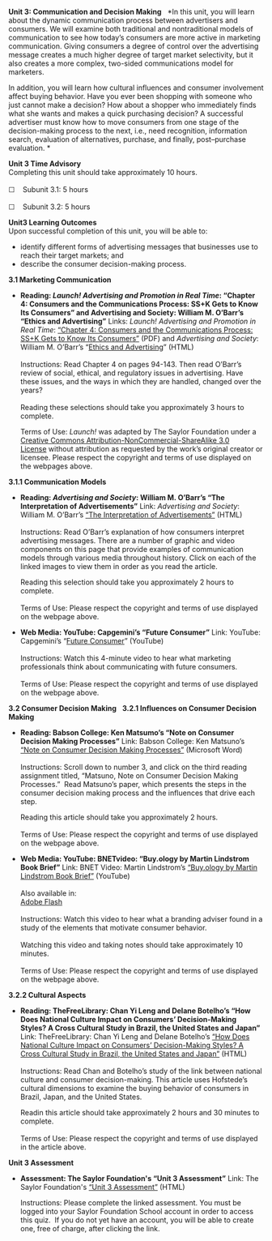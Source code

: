 **Unit 3: Communication and Decision Making** <span id="3"></span> 
*In this unit, you will learn about the dynamic communication process
between advertisers and consumers. We will examine both traditional
and nontraditional models of communication to see how today’s consumers
are more active in marketing communication. Giving consumers a degree of
control over the advertising message creates a much higher degree of
target market selectivity, but it also creates a more complex, two-sided
communications model for marketers.  
  
 In addition, you will learn how cultural influences and consumer
involvement affect buying behavior. Have you ever been shopping with
someone who just cannot make a decision? How about a shopper who
immediately finds what she wants and makes a quick purchasing decision?
A successful advertiser must know how to move consumers from one stage
of the decision-making process to the next, i.e., need recognition,
information search, evaluation of alternatives, purchase, and finally,
post–purchase evaluation. *

**Unit 3 Time Advisory**  
Completing this unit should take approximately 10 hours.  
    
 ☐    Subunit 3.1: 5 hours  
    
 ☐    Subunit 3.2: 5 hours

**Unit3 Learning Outcomes**  
Upon successful completion of this unit, you will be able to:
-   identify different forms of advertising messages that businesses use
    to reach their target markets; and
-   describe the consumer decision-making process.

**3.1 Marketing Communication** <span id="3.1"></span> 
-   **Reading: *Launch! Advertising and Promotion in Real Time*:
    “Chapter 4: Consumers and the Communications Process: SS+K Gets to
    Know Its Consumers” and Advertising and Society: William M. O’Barr’s
    “Ethics and Advertising”**
    Links: *Launch! Advertising and Promotion in Real Time*: [“Chapter
    4: Consumers and the Communications Process: SS+K Gets to Know Its
    Consumers”](https://resources.saylor.org/wwwresources/archived/site/textbooks/Launch!%20Advertising%20and%20Promotion%20in%20Real%20Time.pdf)
    (PDF) and *Advertising and Society*: William M. O’Barr’s “[Ethics
    and
    Advertising](http://muse.jhu.edu/journals/asr/v008/8.3unit13.html)”
    (HTML)  
        
     Instructions: Read Chapter 4 on pages 94-143. Then read O’Barr’s
    review of social, ethical, and regulatory issues in advertising.
    Have these issues, and the ways in which they are handled, changed
    over the years?  
        
     Reading these selections should take you approximately 3 hours to
    complete.  
      
     Terms of Use: *Launch!* was adapted by The Saylor Foundation under
    a [Creative Commons Attribution-NonCommercial-ShareAlike 3.0
    License](http://creativecommons.org/licenses/by-nc-sa/3.0/) without
    attribution as requested by the work’s original creator or
    licensee. Please respect the copyright and terms of use displayed on
    the webpages above.

**3.1.1 Communication Models** <span id="3.1.1"></span> 
-   **Reading: *Advertising and Society*: William M. O’Barr’s “The
    Interpretation of Advertisements”**
    Link: *Advertising and Society*: William M. O’Barr’s [“The
    Interpretation of
    Advertisements”](http://muse.jhu.edu/journals/asr/v007/7.3unit09.html) (HTML)  
        
     Instructions: Read O’Barr’s explanation of how consumers interpret
    advertising messages. There are a number of graphic and video
    components on this page that provide examples of communication
    models through various media throughout history. Click on each of
    the linked images to view them in order as you read the article.  
      
     Reading this selection should take you approximately 2 hours to
    complete.  
        
     Terms of Use: Please respect the copyright and terms of use
    displayed on the webpage above.

-   **Web Media: YouTube: Capgemini’s “Future Consumer”**
    Link: YouTube: Capgemini’s “[Future
    Consumer](http://www.youtube.com/watch?v=F-YD_HPNI7w&feature=related)”
    (YouTube)  
        
     Instructions: Watch this 4-minute video to hear what marketing
    professionals think about communicating with future consumers.  
        
     Terms of Use: Please respect the copyright and terms of use
    displayed on the webpage above.

**3.2 Consumer Decision Making** <span id="3.2"></span> 
**3.2.1 Influences on Consumer Decision Making** <span
id="3.2.1"></span> 
-   **Reading: Babson College: Ken Matsumo’s “Note on Consumer Decision
    Making Processes”**
    Link: Babson College: Ken Matsuno’s [“Note on Consumer Decision
    Making
    Processes”](http://faculty.babson.edu/isaacson/M_E7000/syls021.htm) (Microsoft
    Word)  
        
     Instructions: Scroll down to number 3, and click on the third
    reading assignment titled, “Matsuno, Note on Consumer Decision
    Making Processes.”  Read Matsuno’s paper, which presents the steps
    in the consumer decision making process and the influences that
    drive each step.  
      
     Reading this article should take you approximately 2 hours.  
        
     Terms of Use: Please respect the copyright and terms of use
    displayed on the webpage above.

-   **Web Media: YouTube: BNETvideo: “Buy.ology by Martin Lindstrom Book
    Brief”**
    Link: BNET Video: Martin Lindstrom’s [“Buy.ology by Martin Lindstrom
    Book Brief”](http://www.youtube.com/watch?v=M6UzQU5Ye3U) (YouTube)  
        
     Also available in:  
     [Adobe
    Flash](http://www.bnet.com/videos/buyology-by-martin-lindstrom-book-brief/255031)  
        
     Instructions: Watch this video to hear what a branding adviser
    found in a study of the elements that motivate consumer behavior.  
        
     Watching this video and taking notes should take approximately 10
    minutes.  
         
     Terms of Use: Please respect the copyright and terms of use
    displayed on the webpage above.

**3.2.2 Cultural Aspects** <span id="3.2.2"></span> 
-   **Reading: TheFreeLibrary: Chan Yi Leng and Delane Botelho’s “How
    Does National Culture Impact on Consumers’ Decision-Making Styles? A
    Cross Cultural Study in Brazil, the United States and Japan”**
    Link: TheFreeLibrary: Chan Yi Leng and Delane Botelho’s [“How Does
    National Culture Impact on Consumers’ Decision-Making Styles? A
    Cross Cultural Study in Brazil, the United States and
    Japan”](http://www.thefreelibrary.com/How+does+national+culture+impact+on+consumers%27+decision-making...-a0236730323) (HTML)  
        
     Instructions: Read Chan and Botelho’s study of the link between
    national culture and consumer decision-making. This article uses
    Hofstede’s cultural dimensions to examine the buying behavior of
    consumers in Brazil, Japan, and the United States.  
      
     Readin this article should take approximately 2 hours and 30
    minutes to complete.  
        
     Terms of Use: Please respect the copyright and terms of use
    displayed in the article above.

**Unit 3 Assessment** <span id="3.3"></span> 
-   **Assessment: The Saylor Foundation's “Unit 3 Assessment”**
    Link: The Saylor Foundation's [“Unit 3
    Assessment”](http://school.saylor.org/mod/quiz/view.php?id=1059) (HTML)  
      
     Instructions: Please complete the linked assessment. You must be
    logged into your Saylor Foundation School account in order to access
    this quiz.  If you do not yet have an account, you will be able to
    create one, free of charge, after clicking the link. 


